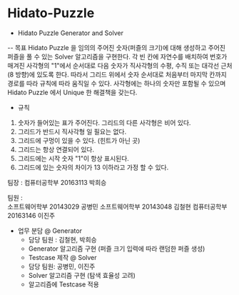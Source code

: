 # Hidato-Puzzle


* Hidato Puzzle Generator and Solver

-- 목표
Hidato Puzzle 을 임의의 주어진 숫자(퍼즐의 크기)에 대해 생성하고 주어진 퍼즐을 풀 수
있는 Solver 알고리즘을 구현한다.
각 빈 칸에 자연수를 배치하여 번호가 매겨진 사각형의 "1"에서 순서대로 다음 숫자가
직사각형의 수평, 수직 또는 대각선 근처(8 방향)에 있도록 한다. 따라서 그리드 위에서 숫자
순서대로 처음부터 마지막 칸까지 경로를 따라 규칙에 따라 움직일 수 있다.
사각형에는 하나의 숫자만 포함될 수 있으며 Hidato Puzzle 에서 Unique 한 해결책을 갖는다.

* 규칙
1. 숫자가 들어있는 표가 주어진다. 그리드의 다른 사각형은 비어 있다.
2. 그리드가 반드시 직사각형 일 필요는 없다.
3. 그리드에 구멍이 있을 수 있다. (힌트가 아닌 곳)
4. 그리드는 항상 연결되어 있다.
5. 그리드에는 시작 숫자 "1"이 항상 표시된다.
6. 그리드에 있는 숫자의 차이가 13 이하라고 가정 할 수 있다.

팀장 : 
컴퓨터공학부 20163113 박희승

팀원 :  
소프트웨어학부 20143029 공병민
소프트웨어학부 20143048 김철현
컴퓨터공학부 20163146 이진주

* 업무 분담
@ Generator
  - 담당 팀원 : 김철현, 박희승
  - Generator 알고리즘 구현 (퍼즐 크기 입력에 따라 랜덤한 퍼즐 생성)
  - Testcase 제작
@ Solver
  - 담당 팀원: 공병민, 이진주
  - Solver 알고리즘 구현 (탐색 효율성 고려)
  - 알고리즘에 Testcase 적용



